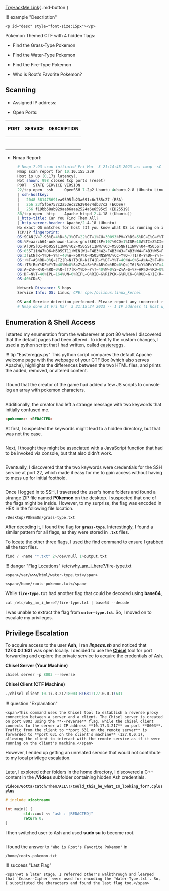 
[TryHackMe Link](https://tryhackme.com/room/pokemon){ .md-button }

!!! example "Description"

    <p id="desc" style="font-size:15px"></p>

Pokemon Themed CTF with 4 hidden flags:

* Find the Grass-Type Pokemon

* Find the Water-Type Pokemon

* Find the Fire-Type Pokemon

* Who is Root's Favorite Pokemon?

## <b>Scanning</b>

* Assigned IP address: &nbsp; <b id="ip" style="color:purple"></b>
  
* Open Ports: 

| <p style="font-size:14px; color: black">PORT</p>      | <p style="font-size:14px; color: black">SERVICE</p> |  <p style="font-size:14px; color: black">DESCRIPTION                          |
| :---------: | :---------: | :----------------------------------: |
| <p id="p1" style="font-size:14px; color: purple"></p>      | <p id="s1" style="font-size:14px; color: purple"></p>  |<p id="d1" style="font-size:14px; color: purple"></p>   |
| <p id="p2" style="font-size:14px;  color: purple"></p>     | <p id="s2" style="font-size:14px; color: purple"></p>  |<p id="d2" style="font-size:14px; color: purple"></p> |


* Nmap Report:
  ```s linenums="1" hl_lines="6 11"
    # Nmap 7.93 scan initiated Fri Mar  3 21:14:45 2023 as: nmap -sC -sV -O -oN nmap.txt 10.10.155.239
    Nmap scan report for 10.10.155.239
    Host is up (0.17s latency).
    Not shown: 998 closed tcp ports (reset)
    PORT   STATE SERVICE VERSION
    22/tcp open  ssh     OpenSSH 7.2p2 Ubuntu 4ubuntu2.8 (Ubuntu Linux; protocol 2.0)
    | ssh-hostkey: 
    |   2048 581475691ea9595fb23a691c6c785c27 (RSA)
    |   256 23f5fbe757c2a53ec226290e74db37c2 (ECDSA)
    |_  256 f19bb58ab929aab6aaa2524a6e6595c5 (ED25519)
    80/tcp open  http    Apache httpd 2.4.18 ((Ubuntu))
    |_http-title: Can You Find Them All?
    |_http-server-header: Apache/2.4.18 (Ubuntu)
    No exact OS matches for host (If you know what OS is running on it, see https://nmap.org/submit/ ).
    TCP/IP fingerprint:
    OS:SCAN(V=7.93%E=4%D=3/3%OT=22%CT=1%CU=30093%PV=Y%DS=5%DC=I%G=Y%TM=6402A9BC
    OS:%P=aarch64-unknown-linux-gnu)SEQ(SP=107%GCD=1%ISR=10A%TI=Z%CI=Z%II=I%TS=
    OS:A)OPS(O1=M505ST11NW7%O2=M505ST11NW7%O3=M505NNT11NW7%O4=M505ST11NW7%O5=M5
    OS:05ST11NW7%O6=M505ST11)WIN(W1=F4B3%W2=F4B3%W3=F4B3%W4=F4B3%W5=F4B3%W6=F4B
    OS:3)ECN(R=Y%DF=Y%T=40%W=F507%O=M505NNSNW7%CC=Y%Q=)T1(R=Y%DF=Y%T=40%S=O%A=S
    OS:+%F=AS%RD=0%Q=)T2(R=N)T3(R=N)T4(R=Y%DF=Y%T=40%W=0%S=A%A=Z%F=R%O=%RD=0%Q=
    OS:)T5(R=Y%DF=Y%T=40%W=0%S=Z%A=S+%F=AR%O=%RD=0%Q=)T6(R=Y%DF=Y%T=40%W=0%S=A%
    OS:A=Z%F=R%O=%RD=0%Q=)T7(R=Y%DF=Y%T=40%W=0%S=Z%A=S+%F=AR%O=%RD=0%Q=)U1(R=Y%
    OS:DF=N%T=40%IPL=164%UN=0%RIPL=G%RID=G%RIPCK=G%RUCK=G%RUD=G)IE(R=Y%DFI=N%T=
    OS:40%CD=S)

    Network Distance: 5 hops
    Service Info: OS: Linux; CPE: cpe:/o:linux:linux_kernel

    OS and Service detection performed. Please report any incorrect results at https://nmap.org/submit/ .
    # Nmap done at Fri Mar  3 21:15:24 2023 -- 1 IP address (1 host up) scanned in 38.73 seconds

  ```

## <b>Enumeration & Shell Access</b>

I started my enumeration from the webserver at port 80 where I discovered that the default pages had been altered. To identify the custom changes, I used a python script that I had written, called [eastereggs](https://github.com/VasanthVanan/CTF-EasterEggs-Default-Pages). 

!!! tip "Eastereggs.py"
    <span>This python script compares the default Apache welcome page with the webpage of your CTF Box (which also serves Apache), highlights the differences between the two HTML files, and prints the added, removed, or altered content.</span>

<img id="image1" />

I found that the creator of the game had added a few JS scripts to console log an array with pokemon characters. 

<img id="image2" />

Additionally, the creator had left a strange message with two keywords that initially confused me. 

```html
<pokemon>: <REDACTED>
```

At first, I suspected the keywords might lead to a hidden directory, but that was not the case. 

<img id="image3" />

Next, I thought they might be associated with a JavaScript function that had to be invoked via console, but that also didn't work. 

<img id="image4" />

Eventually, I discovered that the two keywords were credentials for the SSH service at port 22, which made it easy for me to gain access without having to mess up for initial foothold.

<img id="image5" />

Once I logged in to SSH, I traversed the user's home folders and found a strange ZIP file named **P0kemon** on the desktop. I suspected that one of the flags might be inside. However, to my surprise, the flag was encoded in HEX in the following file location. 

```t
/Desktop/P0kEmOn/grass-type.txt
```

After decoding it, I found the flag for **`grass-type`**. Interestingly, I found a similar pattern for all flags, as they were stored in **`.txt`** files.

To locate the other three flags, I used the find command to ensure I grabbed all the text files. 

```s
find / -name "*.txt" 2>/dev/null 1>output.txt
```

!!! danger "Flag Locations"
    <span>/etc/why_am_i_here?/fire-type.txt</span>

    <span>/var/www/html/water-type.txt</span>

    <span>/home/roots-pokemon.txt</span>
    

While **`fire-type.txt`** had another flag that could be decoded using **base64**, 

```s
cat /etc/why_am_i_here?/fire-type.txt | base64 --decode
```

I was unable to extract the flag from **`water-type.txt`**. So, I moved on to escalate my privileges.

## <b>Privilege Escalation</b>

To acquire access to the user **Ash**, I ran ***linpeas.sh*** and noticed that **127.0.0.1:631** was open locally. I decided to use the **[Chisel](https://github.com/jpillora/chisel)** tool for port forwarding and explore the private service to acquire the credentials of Ash. 

<b>Chisel Server (Your Machine)</b>

```s
chisel server -p 8003 --reverse 
```

<b>Chisel Client (CTF Machine)</b>

```s
./chisel client 10.17.3.217:8003 R:631:127.0.0.1:631
```

!!! question "Explanation"

    <span>This command uses the Chisel tool to establish a reverse proxy connection between a server and a client. The Chisel server is created on port 8003 using the **--reverse** flag, while the Chisel client connects to the server at IP address **10.17.3.217** on port **8003**. Traffic from the client to **port 631 on the remote server** is forwarded to **port 631 on the client's machine** (127.0.0.1), allowing the client to interact with the remote service as if it were running on the client's machine.</span>


However, I ended up getting an unrelated service that would not contribute to my local privilege escalation.

<img id="image6" />

Later, I explored other folders in the home directory, I discovered a C++ content in the **/Videos** subfolder containing hidden Ash credentials. 

**```Videos/Gotta/Catch/Them/ALL\!/Could_this_be_what_Im_looking_for?.cplusplus```**

```cpp
# include <iostream>

int main() {
        std::cout << "ash : [REDACTED]"
        return 0;
}
```

I then switched user to Ash and used **sudo su** to become root. 

<img id="image7" />

I found the answer to `"Who is Root's Favorite Pokemon"` in 

```
/home/roots-pokemon.txt
```

!!! success "Last Flag"

    <span>At a later stage, I referred other's walkthrough and learned that `Ceaser-Cipher` were used for encoding the `Water-Type.txt`. So, I substituted the characters and found the last flag too.</span>


<script>

// JSON object
const data = {
    "desc": "This room is based on the original Pokemon series. Can you obtain all the Pokemon in this room?",
    "ip":  "10.10.155.239",
    "ports": "22/tcp,ssh,OpenSSH 7.2p2 Ubuntu 4ubuntu2.8;80/tcp,http,Apache httpd 2.4.18",
    "difficulty":"easy",
    "id": "11"
}


function updateHTML() {

    const keys = Object.keys(data);
    const values = Object.values(data);

    for(var z=0; z < keys.length; z++){

        if(keys[z] === "ports"){
            const ports = data.ports.split(';');
            for(var i = 0; i < ports.length; i++){
                document.getElementById("p"+(i+1)).innerHTML = ports[i].split(',')[0].toUpperCase();
                document.getElementById("s"+(i+1)).innerHTML = ports[i].split(',')[1].toUpperCase();
                document.getElementById("d"+(i+1)).innerHTML = ports[i].split(',')[2];
            }
        }
        else{
            try{
            document.getElementById(keys[z]).innerHTML = values[z];
            }
            catch(error){
                console.log(values[z]);
            }
        }
    }

    // replace the values with your specific filenames and number of images and img tags
    const numImgTags = document.getElementsByTagName('img').length;

    for (let i = 1; i <= numImgTags; i++) {
    const imgTag = document.getElementById('image' + i);
        if (imgTag) {
            imgTag.src = '../images/'+data.difficulty[0]+data.id+'-image' + i + '.png';
        }
    }


}

updateHTML();
</script>
